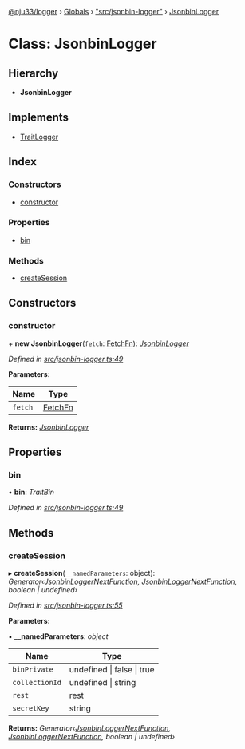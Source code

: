 [@nju33/logger](../README.md) › [Globals](../globals.md) › ["src/jsonbin-logger"](../modules/_src_jsonbin_logger_.md) › [JsonbinLogger](_src_jsonbin_logger_.jsonbinlogger.md)

# Class: JsonbinLogger

## Hierarchy

* **JsonbinLogger**

## Implements

* [TraitLogger](../interfaces/_src_logger_.traitlogger.md)

## Index

### Constructors

* [constructor](_src_jsonbin_logger_.jsonbinlogger.md#constructor)

### Properties

* [bin](_src_jsonbin_logger_.jsonbinlogger.md#bin)

### Methods

* [createSession](_src_jsonbin_logger_.jsonbinlogger.md#createsession)

## Constructors

###  constructor

\+ **new JsonbinLogger**(`fetch`: [FetchFn](../modules/_src_logger_.md#fetchfn)): *[JsonbinLogger](_src_jsonbin_logger_.jsonbinlogger.md)*

*Defined in [src/jsonbin-logger.ts:49](https://github.com/nju33/logger/blob/ae39cd9/src/jsonbin-logger.ts#L49)*

**Parameters:**

Name | Type |
------ | ------ |
`fetch` | [FetchFn](../modules/_src_logger_.md#fetchfn) |

**Returns:** *[JsonbinLogger](_src_jsonbin_logger_.jsonbinlogger.md)*

## Properties

###  bin

• **bin**: *TraitBin*

*Defined in [src/jsonbin-logger.ts:49](https://github.com/nju33/logger/blob/ae39cd9/src/jsonbin-logger.ts#L49)*

## Methods

###  createSession

▸ **createSession**(`__namedParameters`: object): *Generator‹[JsonbinLoggerNextFunction](../modules/_src_jsonbin_logger_.md#jsonbinloggernextfunction), [JsonbinLoggerNextFunction](../modules/_src_jsonbin_logger_.md#jsonbinloggernextfunction), boolean | undefined›*

*Defined in [src/jsonbin-logger.ts:55](https://github.com/nju33/logger/blob/ae39cd9/src/jsonbin-logger.ts#L55)*

**Parameters:**

▪ **__namedParameters**: *object*

Name | Type |
------ | ------ |
`binPrivate` | undefined &#124; false &#124; true |
`collectionId` | undefined &#124; string |
`rest` | rest |
`secretKey` | string |

**Returns:** *Generator‹[JsonbinLoggerNextFunction](../modules/_src_jsonbin_logger_.md#jsonbinloggernextfunction), [JsonbinLoggerNextFunction](../modules/_src_jsonbin_logger_.md#jsonbinloggernextfunction), boolean | undefined›*
